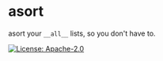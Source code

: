 # asort
asort your `__all__` lists, so you don't have to.


[![License: Apache-2.0](https://img.shields.io/badge/License-Apache%202.0-blue.svg)](https://github.com/cpendery/asort/blob/main/LICENSE)
